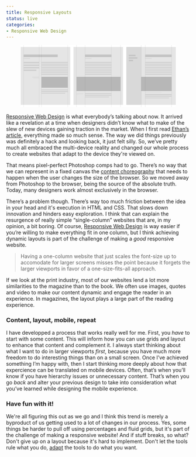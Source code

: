 ```yaml
---
title: Responsive Layouts
status: live
categories:
- Responsive Web Design
---
```


<figure>
	<img src="/assets/articles/responsive-layouts/layouts.png" alt="">
</figure>

[Responsive Web Design][responsive-book] is what everybody’s talking about now. It arrived like a revelation at a time when designers didn’t know what to make of the slew of new devices gaining traction in the market. When I first read [Ethan’s article][responsive-article], everything made so much sense. The way we did things previously was definitely a hack and looking back, it just felt silly. So, we’ve pretty much all embraced the multi-device reality and changed our whole process to create websites that adapt to the device they're viewed on.

That means pixel-perfect Photoshop comps had to go. There’s no way that we can represent in a fixed canvas the [content choreography][content-choreo] that needs to happen when the user changes the size of the browser. So we moved away from Photoshop to the browser, being the source of the absolute truth. Today, many designers work almost exclusively in the browser.

There’s a problem though. There’s way too much friction between the idea in your head and it's execution in HTML and CSS. That slows down innovation and hinders easy exploration. I think that can explain the resurgence of really simple “single-column” websites that are, in my opinion, a bit boring. Of course, [Responsive Web Design][responsive-book] is way easier if you’re willing to make everything fit in one column, but I think achieving dynamic layouts is part of the challenge of making a *good* responsive website.

> Having a one-column website that just scales the font-size up to accomodate for larger screens misses the point because it forgets the larger viewports in favor of a one-size-fits-all approach.

If we look at the print industry, most of our websites lend a lot more similarities to the magazine than to the book. We often use images, quotes and video to make our content dynamic and engage the reader in an experience. In magazines, the layout plays a large part of the reading experience.

### Content, layout, mobile, repeat

I have developped a process that works really well for me. First, you *have* to start with some content. This will inform how you can use grids and layout to enhance that content and complement it. I always start thinking about what I want to do in larger viewports *first*, because you have much more freedom to do interesting things than on a small screen. Once I’ve achieved something I’m happy with, then I start thinking more deeply about how that expercience can be translated on mobile devices. Often, that’s when you’ll know if you have hierarchy issues or unnecessary content. That’s when you go *back* and alter your previous design to take into consideration what you’ve learned while designing the mobile experience.

### Have fun with it!

We're all figuring this out as we go and I think this trend is merely a byproduct of us getting used to a lot of changes in our process. Yes, some things be harder to pull off using percentages and fluid grids, but it's part of the challenge of making a responsive website! And if stuff breaks, so what? Don't give up on a layout because it's hard to implement. Don't let the tools rule what you do, [adapt][adapt] the tools to do what you want.

[responsive-book]: http://www.abookapart.com/products/responsive-web-design
[responsive-article]: http://alistapart.com/article/responsive-web-design
[content-choreo]: http://trentwalton.com/2011/07/14/content-choreography/
[adapt]: http://www.quotationspage.com/quote/692.html